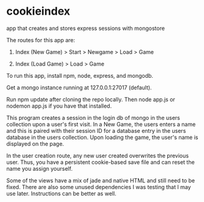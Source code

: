 # cookieindex
app that creates and stores express sessions with mongostore 

The routes for this app  are:

1) Index (New Game) > Start > Newgame > Load > Game

2) Index (Load Game) > Load > Game

To run this app, install npm, node, express, and mongodb. 

Get a mongo instance running at 127.0.0.1:27017 (default).

Run npm update after cloning the repo locally. Then node app.js or nodemon app.js if you have that installed.

This program creates a session in the login db of mongo in the users collection upon a user's first visit. In a New Game, the users enters a name and this is paired with their session ID for a database entry in the users database in the users collection. Upon loading the game, the user's name is displayed on the page.

In the user creation route, any new user created overwrites the previous user. Thus, you have a persistent cookie-based save file and can reset the name you assign yourself.

Some of the views have a mix of jade and native HTML and still need to be fixed. There are also some unused dependencies I was testing that I may use later. Instructions can be better as well.

